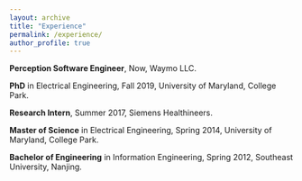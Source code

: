 ```yaml
---
layout: archive
title: "Experience"
permalink: /experience/
author_profile: true
---
```

<p align="left">
<b>Perception Software Engineer</b>, Now, Waymo LLC. 
</p>
<p align="left">
<b>PhD</b> in Electrical Engineering, Fall 2019, University of Maryland, College Park. 
</p>

<p align="left">
<b>Research Intern</b>, Summer 2017, Siemens Healthineers.
</p>

<p align="left">
<b>Master of Science</b> in Electrical Engineering, Spring 2014, University of Maryland, College Park. 
</p>

<p align="left">
<b>Bachelor of Engineering</b> in Information Engineering, Spring 2012, Southeast University, Nanjing.
</p>
